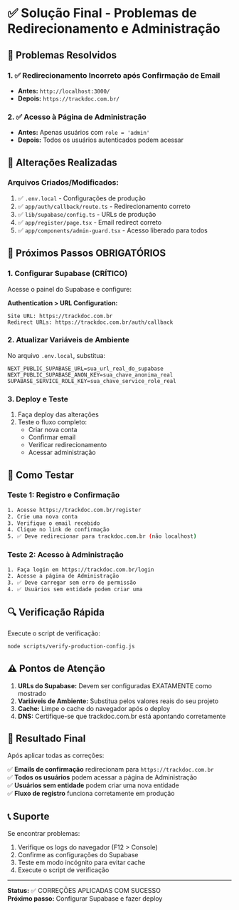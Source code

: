# ✅ Solução Final - Problemas de Redirecionamento e Administração

## 🎯 Problemas Resolvidos

### 1. ✅ Redirecionamento Incorreto após Confirmação de Email
- **Antes:** `http://localhost:3000/`
- **Depois:** `https://trackdoc.com.br/`

### 2. ✅ Acesso à Página de Administração
- **Antes:** Apenas usuários com `role = 'admin'`
- **Depois:** Todos os usuários autenticados podem acessar

## 🔧 Alterações Realizadas

### Arquivos Criados/Modificados:
1. ✅ `.env.local` - Configurações de produção
2. ✅ `app/auth/callback/route.ts` - Redirecionamento correto
3. ✅ `lib/supabase/config.ts` - URLs de produção
4. ✅ `app/register/page.tsx` - Email redirect correto
5. ✅ `app/components/admin-guard.tsx` - Acesso liberado para todos

## 🚀 Próximos Passos OBRIGATÓRIOS

### 1. Configurar Supabase (CRÍTICO)
Acesse o painel do Supabase e configure:

**Authentication > URL Configuration:**
```
Site URL: https://trackdoc.com.br
Redirect URLs: https://trackdoc.com.br/auth/callback
```

### 2. Atualizar Variáveis de Ambiente
No arquivo `.env.local`, substitua:
```env
NEXT_PUBLIC_SUPABASE_URL=sua_url_real_do_supabase
NEXT_PUBLIC_SUPABASE_ANON_KEY=sua_chave_anonima_real
SUPABASE_SERVICE_ROLE_KEY=sua_chave_service_role_real
```

### 3. Deploy e Teste
1. Faça deploy das alterações
2. Teste o fluxo completo:
   - Criar nova conta
   - Confirmar email
   - Verificar redirecionamento
   - Acessar administração

## 🧪 Como Testar

### Teste 1: Registro e Confirmação
```bash
1. Acesse https://trackdoc.com.br/register
2. Crie uma nova conta
3. Verifique o email recebido
4. Clique no link de confirmação
5. ✅ Deve redirecionar para trackdoc.com.br (não localhost)
```

### Teste 2: Acesso à Administração
```bash
1. Faça login em https://trackdoc.com.br/login
2. Acesse a página de Administração
3. ✅ Deve carregar sem erro de permissão
4. ✅ Usuários sem entidade podem criar uma
```

## 🔍 Verificação Rápida

Execute o script de verificação:
```bash
node scripts/verify-production-config.js
```

## ⚠️ Pontos de Atenção

1. **URLs do Supabase:** Devem ser configuradas EXATAMENTE como mostrado
2. **Variáveis de Ambiente:** Substitua pelos valores reais do seu projeto
3. **Cache:** Limpe o cache do navegador após o deploy
4. **DNS:** Certifique-se que trackdoc.com.br está apontando corretamente

## 🎉 Resultado Final

Após aplicar todas as correções:

✅ **Emails de confirmação** redirecionam para `https://trackdoc.com.br`  
✅ **Todos os usuários** podem acessar a página de Administração  
✅ **Usuários sem entidade** podem criar uma nova entidade  
✅ **Fluxo de registro** funciona corretamente em produção  

## 📞 Suporte

Se encontrar problemas:
1. Verifique os logs do navegador (F12 > Console)
2. Confirme as configurações do Supabase
3. Teste em modo incógnito para evitar cache
4. Execute o script de verificação

---

**Status:** ✅ CORREÇÕES APLICADAS COM SUCESSO  
**Próximo passo:** Configurar Supabase e fazer deploy